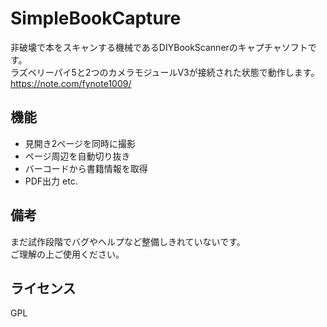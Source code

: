 # SimpleBookCapture
非破壊で本をスキャンする機械であるDIYBookScannerのキャプチャソフトです。  
ラズベリーパイ5と2つのカメラモジュールV3が接続された状態で動作します。  
<https://note.com/fynote1009/>

## 機能
- 見開き2ページを同時に撮影
- ページ周辺を自動切り抜き
- バーコードから書籍情報を取得
- PDF出力 etc.

## 備考
まだ試作段階でバグやヘルプなど整備しきれていないです。  
ご理解の上ご使用ください。

## ライセンス
GPL



